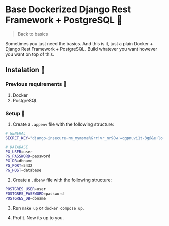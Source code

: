 # Base Dockerized Django Rest Framework + PostgreSQL :beginner:

> Back to basics

Sometimes you just need the basics. And this is it, just a plain Docker + Django Rest Framework + PostgreSQL. Build whatever you want however you want on top of this.

## Instalation :wrench:

### Previous requirements :nut_and_bolt:

1. Docker
2. PostgreSQL

### Setup :hammer:

1. Create a `.appenv` file with the following structure:
```bash
# GENERAL
SECRET_KEY="django-insecure-rm_mymsme%&rr!vr_nr98w!=qgpnuvi1t-3g@&e+lo+zw6_en="

# DATABASE
PG_USER=user
PG_PASSWORD=password
PG_DB=dbname
PG_PORT=5432
PG_HOST=database
```

2. Create a `.dbenv` file with the following structure:
```bash
POSTGRES_USER=user
POSTGRES_PASSWORD=password
POSTGRES_DB=dbname
```

3. Run `make up` or `docker compose up`.

4. Profit. Now its up to you.
